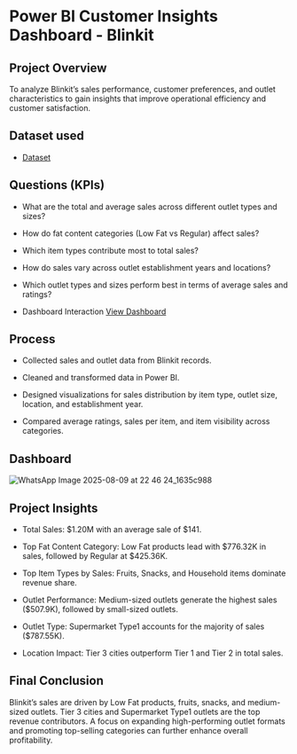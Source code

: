 # Power BI Customer Insights Dashboard - Blinkit

## Project Overview

To analyze Blinkit’s sales performance, customer preferences, and outlet characteristics to gain insights that improve operational efficiency and customer satisfaction.

## Dataset used
- <a href="https://github.com/saiprakash364/Blinkit-Project-Report/blob/main/BlinkIT%20Grocery%20Data.xlsx">Dataset</a>

## Questions (KPIs)

- What are the total and average sales across different outlet types and sizes?

- How do fat content categories (Low Fat vs Regular) affect sales?

- Which item types contribute most to total sales?

- How do sales vary across outlet establishment years and locations?

- Which outlet types and sizes perform best in terms of average sales and ratings?

- Dashboard Interaction <a href="https://github.com/saiprakash364/Blinkit-Project-Report/blob/main/WhatsApp%20Image%202025-08-09%20at%2022.46.24_1635c988.jpg">View Dashboard</a>

## Process

- Collected sales and outlet data from Blinkit records.

- Cleaned and transformed data in Power BI.

- Designed visualizations for sales distribution by item type, outlet size, location, and establishment year.

- Compared average ratings, sales per item, and item visibility across categories.

## Dashboard

![WhatsApp Image 2025-08-09 at 22 46 24_1635c988](https://github.com/user-attachments/assets/db676cbf-1ea9-4055-b8db-104b3053b1f6)

## Project Insights

- Total Sales: $1.20M with an average sale of $141.

- Top Fat Content Category: Low Fat products lead with $776.32K in sales, followed by Regular at $425.36K.

- Top Item Types by Sales: Fruits, Snacks, and Household items dominate revenue share.

- Outlet Performance: Medium-sized outlets generate the highest sales ($507.9K), followed by small-sized outlets.

- Outlet Type: Supermarket Type1 accounts for the majority of sales ($787.55K).

- Location Impact: Tier 3 cities outperform Tier 1 and Tier 2 in total sales.


## Final Conclusion
Blinkit’s sales are driven by Low Fat products, fruits, snacks, and medium-sized outlets. Tier 3 cities and Supermarket Type1 outlets are the top revenue contributors. A focus on expanding high-performing outlet formats and promoting top-selling categories can further enhance overall profitability.

